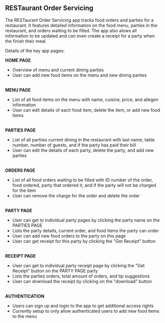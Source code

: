 <h2>RESTaurant Order Servicing</h2>

<p>The RESTaurant Order Servicing app tracks food orders and parties for a restaurant. It features detailed information on the food menu, parties in the restaurant, and orders waiting to be filled. The app also alows all information to be updated and can even create a receipt for a party when the finish their meal.</p>

<p>Details of the key app pages:</p>
<strong>HOME PAGE</strong>
<ul>
<li>Overview of menu and current dining parties</li>
<li>User can add new food items on the menu and new dining parties</li>
</ul>
<br>
<strong>MENU PAGE</strong>
<ul>
<li>List of all food items on the menu with name, cuisine, price, and allegen information</li> 
<li>User can edit details of each food item, delete the item, or add new food items</li>
</ul>
<br>
<strong>PARTIES PAGE</strong>
<ul>
<li>List of all partiies current dining in the restaurant with last name, table number, number of guests, and if the party has paid their bill</li>
<li>User can edit the details of each party, delete the party, and add new parties</li>
</ul>
<br>
<strong>ORDERS PAGE</strong>
<ul>
<li>List of all food orders waiting to be filled with ID number of the order, food ordered, party that ordered it, and if the party will not be charged for the item</li>
<li>User can remove the charge for the order and delete the order</li>
</ul>
<br>
<strong>PARTY PAGE</strong>
<ul>
<li>User can get to individual party pages by clicking the party name on the PARTIES PAGE</li>
<li>Lists the party details, current order, and food items the party can order</li>
<li>User can add new food orders to the party on this page</li>
<li>User can get receipt for this party by clicking the "Get Receipt" button</li>
</ul>
<br>
<strong>RECEIPT PAGE</strong>
<ul>
<li>User can get to individual party receipt page by clicking the "Get Receipt" button on the PARTY PAGE party</li>
<li>Lists the parties orders, total amount of orders, and tip suggestions</li>
<li>User can download the receipt by clicking on the "download" button</li>
</ul>
<br>
<strong>AUTHENTICATION</strong>
<ul>
<li>Users can sign up and login to the app to get additional access rights</li>
<li>Currently setup to only allow authenticated users to add new food items to the menu</li>
</ul>
<br>
